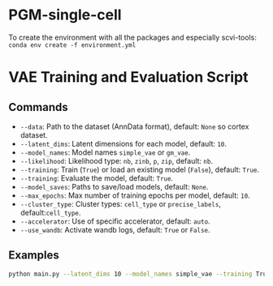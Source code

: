 # PGM-single-cell

To create the environment with all the packages and especially scvi-tools:
```conda env create -f environment.yml```

# VAE Training and Evaluation Script

## Commands

- `--data`:  Path to the dataset (AnnData format), default: `None` so cortex dataset.
- `--latent_dims`: Latent dimensions for each model, default: `10`.
- `--model_names`: Model names `simple_vae` or `gm_vae`.
- `--likelihood`: Likelihood type: `nb`, `zinb`, `p`, `zip`, default: `nb`.
- `--training`: Train (`True`) or load an existing model (`False`), default: `True`.
- `--training`: Evaluate the model, default: `True`.
- `--model_saves`: Paths to save/load models, default: `None`.
- `--max_epochs`: Max number of training epochs per model, default: `10`.
- `--cluster_type`: Cluster types: `cell_type` or `precise_labels`, default:`cell_type`.
- `--accelerator`: Use of specific accelerator, default: `auto`.
- `--use_wandb`: Activate wandb logs, default: `True` or `False`.

## Examples

```bash
python main.py --latent_dims 10 --model_names simple_vae --training True --eval True --max_epochs 20 --likelihood nb --use_wandb False
```
